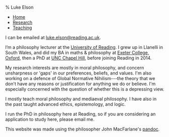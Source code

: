 % Luke Elson

 <ul class="topnav">
  <li><a class="active" href="index.html">Home</a></li>
  <li><a href="research.html">Research</a></li>
  <li><a href="teaching.html">Teaching</a></li>
  <!--<li><a href="cv.html">CV</a></li>-->
</ul> 

I can be emailed at [luke.elson@reading.ac.uk](mailto:luke.elson@reading.ac.uk).

I’m a philosophy lecturer at the [University of Reading](https://www.reading.ac.uk/philosophy/). I grew up in Llanelli in South Wales, and did my BA in
maths & philosophy at [Exeter College, Oxford](https://www.exeter.ox.ac.uk/),
then a PhD at [UNC Chapel Hill](https://philosophy.unc.edu/), before joining
Reading in 2014.

My research interests are mostly in moral philosophy, and concern unsharpness
or 'gaps' in our preferences, beliefs, and values. I'm also working on a defence of Global
Normative Nihilism---the theory that we don't have any reasons or justification for anything we do or believe. I'm especially concerned with the question of whether this is a depressing view.

I mostly teach moral philosophy and mediaeval philosophy. I have also in the past taught advanced ethics, epistemology, and logic.

I run the PhD in philosophy here at Reading, so if you are considering an application to
study here, please email me.

This website was made using the philosopher John MacFarlane's [pandoc](https://pandoc.org/).